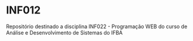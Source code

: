 # INF012
Repositório destinado a disciplina INF022 - Programação WEB do curso de Análise e Desenvolvimento de Sistemas do IFBA
